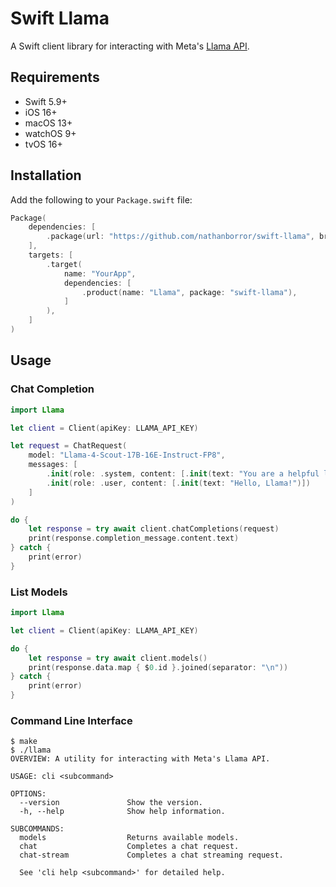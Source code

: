 # Swift Llama

A Swift client library for interacting with Meta's [Llama API](https://llama.developer.meta.com).

## Requirements

- Swift 5.9+
- iOS 16+
- macOS 13+
- watchOS 9+
- tvOS 16+

## Installation

Add the following to your `Package.swift` file:

```swift
Package(
    dependencies: [
        .package(url: "https://github.com/nathanborror/swift-llama", branch: "main"),
    ],
    targets: [
        .target(
            name: "YourApp",
            dependencies: [
                .product(name: "Llama", package: "swift-llama"),
            ]
        ),
    ]
)
```

## Usage

### Chat Completion

```swift
import Llama

let client = Client(apiKey: LLAMA_API_KEY)

let request = ChatRequest(
    model: "Llama-4-Scout-17B-16E-Instruct-FP8",
    messages: [
        .init(role: .system, content: [.init(text: "You are a helpful llama.")]),
        .init(role: .user, content: [.init(text: "Hello, Llama!")])
    ]
)

do {
    let response = try await client.chatCompletions(request)
    print(response.completion_message.content.text)
} catch {
    print(error)
}
```

### List Models

```swift
import Llama

let client = Client(apiKey: LLAMA_API_KEY)

do {
    let response = try await client.models()
    print(response.data.map { $0.id }.joined(separator: "\n"))
} catch {
    print(error)
}
```

### Command Line Interface

    $ make
    $ ./llama
    OVERVIEW: A utility for interacting with Meta's Llama API.

    USAGE: cli <subcommand>

    OPTIONS:
      --version               Show the version.
      -h, --help              Show help information.

    SUBCOMMANDS:
      models                  Returns available models.
      chat                    Completes a chat request.
      chat-stream             Completes a chat streaming request.

      See 'cli help <subcommand>' for detailed help.
